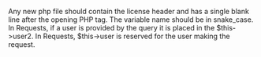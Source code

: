 Any new php file should contain the license header and has a single blank line after the opening PHP tag.
The variable name should be in snake_case.
In Requests, if a user is provided by the query it is placed in the $this->user2.
In Requests, $this->user is reserved for the user making the request.